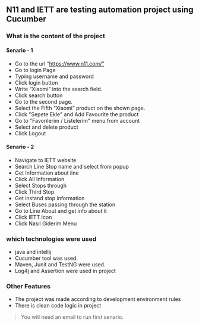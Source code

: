 ## N11 and IETT are testing automation project using Cucumber

### What is the content of the project

#### Senario - 1
* Go to the url “https://www.n11.com/”
* Go to login Page
* Typing username and password
* Click login button
* Write “Xiaomi” into the search field.
* Click search button
* Go to the second page.
* Select the Fifth “Xiaomi” product on the shown page.
* Click "Sepete Ekle" and Add Favourite the product
* Go to "Favorilerim / Listelerim" menu from account
* Select and delete product
* Click Logout

#### Senario - 2
* Navigate to IETT website
* Search Line Stop name and select from popup
* Get Information about line
* Click All Information
* Select Stops through
* Click Third Stop
* Get instand stop information
* Select Buses passing through the station
* Go to Line About and get info about it
* Click IETT Icon
* Click Nasıl Giderim Menu

### which technologies were used
* java and intellij 
* Cucumber tool was used.
* Maven, Junit and TestNG were used.
* Log4j and Assertion were used in project

### Other Features
* The project was made according to development environment rules
* There is clean code logic in project

> You will need an email to run first senario.
